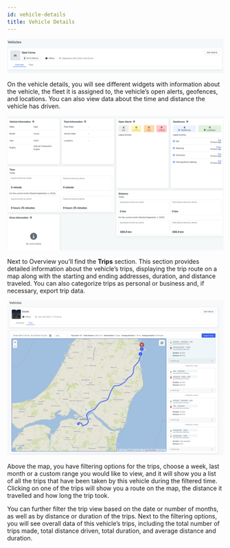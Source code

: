 ```yaml
---
id: vehicle-details
title: Vehicle Details
---
```


![Vehicles top view](/img/cloud/fleet_management/vehicles/vehicle_details/vehicles_top_view.png)

On the vehicle details, you will see different widgets with information 
about the vehicle, the fleet it is assigned to, the vehicle’s open alerts, 
geofences, and locations. You can also view data about the time and distance the 
vehicle has driven.

![Vehicles widgets](/img/cloud/fleet_management/vehicles/vehicle_details/vehicles_widgets.png)

Next to Overview you’ll find the **Trips** section. This section provides detailed
information about the vehicle’s trips, displaying the trip route on a map along 
with the starting and ending addresses, duration, and distance traveled. You can 
also categorize trips as personal or business and, if necessary, export trip data.  

![Vehicles widgets](/img/cloud/fleet_management/vehicles/vehicle_details/vehicle_trips.jpg)

Above the map, you have filtering options for the trips, choose a week, last month
or a custom range you would like to view, and it will show you a list of all the 
trips that have been taken by this vehicle during the filtered time. Clicking on 
one of the trips will show you a route on the map, the distance it travelled and 
how long the trip took.  

You can further filter the trip view based on the date or number of months, as 
well as by distance or duration of the trips. Next to the filtering options, you 
will see overall data of this vehicle’s trips, including the total number of 
trips made, total distance driven, total duration, and average distance and duration.

